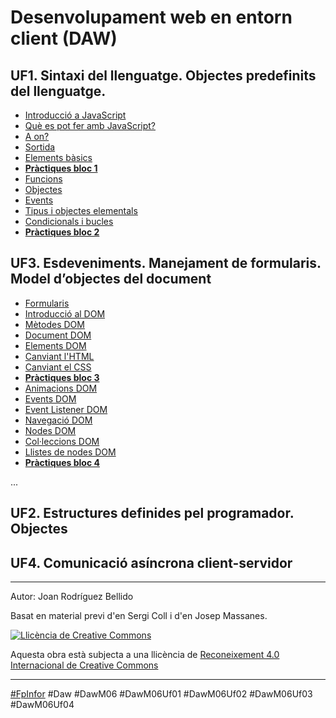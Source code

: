 Desenvolupament web en entorn client (DAW)
================================

UF1. Sintaxi del llenguatge. Objectes predefinits del llenguatge.
-------------------------------
* [Introducció a JavaScript](IntroduccioJavaScript.md)
* [Què es pot fer amb JavaScript?](QueEsPotFer.md)
* [A on?](AOn.md)
* [Sortida](Sortida.md)
* [Elements bàsics](ElementsBasics.md)
* [**Pràctiques bloc 1**](Practiques1.md)
* [Funcions](Funcions.md)
* [Objectes](Objectes.md)
* [Events](Events.md)
* [Tipus i objectes elementals](TipusIObjectesElementals.md)
* [Condicionals i bucles](CondicionalsIBucles.md)
* [**Pràctiques bloc 2**](Practiques2.md)

UF3. Esdeveniments. Manejament de formularis. Model d’objectes del document
----------------------------
* [Formularis](Formularis.md)
* [Introducció al DOM](DOMIntro.md)
* [Mètodes DOM](DOMMetodes.md)
* [Document DOM](DOMDocument.md)
* [Elements DOM](DOMElements.md)
* [Canviant l'HTML](DOMHTML.md)
* [Canviant el CSS](DOMCSS.md)
* [**Pràctiques bloc 3**](Practiques3.md)
* [Animacions DOM](DOMAnimacions.md)
* [Events DOM](DOMEvents.md)
* [Event Listener DOM](DOMEventListener.md)
* [Navegació DOM](DOMNavegacio.md)
* [Nodes DOM](DOMNodes.md)
* [Col·leccions DOM](DOMCollecions.md)
* [Llistes de nodes DOM](DOMLlistesDeNodes.md)
* [**Pràctiques bloc 4**](Practiques4.md)

...

UF2. Estructures definides pel programador. Objectes
---------------------------

UF4. Comunicació asíncrona client-servidor
---------------------


---

Autor: Joan Rodríguez Bellido

Basat en material previ d'en Sergi Coll i d'en Josep Massanes.

<a rel="license" href="http://creativecommons.org/licenses/by/4.0/"><img alt="Llicència de Creative Commons" style="border-width:0" src="https://i.creativecommons.org/l/by/4.0/88x31.png" /></a>

Aquesta obra està subjecta a una llicència de <a rel="license" href="http://creativecommons.org/licenses/by/4.0/">Reconeixement 4.0 Internacional de Creative Commons</a>

---

[#FpInfor](https://profesinformatica.github.io/FpInfor/) #Daw #DawM06 #DawM06Uf01 #DawM06Uf02 #DawM06Uf03 #DawM06Uf04
